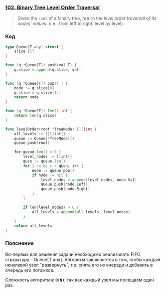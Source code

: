 ### [102. Binary Tree Level Order Traversal](https://leetcode.com/problems/binary-tree-level-order-traversal/)

> Given the `root` of a binary tree, return the *level order traversal of its nodes' values*. (i.e., from left to right, level by level).

### Код
```go
type Queue[T any] struct {
	slice []T
}

func (q *Queue[T]) push(val T) {
	q.slice = append(q.slice, val)
}

func (q *Queue[T]) pop() T {
	node := q.slice[0]
	q.slice = q.slice[1:]
	return node
}

func (q *Queue[T]) len() int {
	return len(q.slice)
}

func levelOrder(root *TreeNode) [][]int {
	all_levels := [][]int{}
	queue := Queue[*TreeNode]{}
	queue.push(root)

	for queue.len() > 0 {
		level_nodes := []int{}
		qLen := queue.len()
		for i := 0; i < qLen; i++ {
			node := queue.pop()
			if node != nil {
				level_nodes = append(level_nodes, node.Val)
				queue.push(node.Left)
				queue.push(node.Right)
			}
		}

		if len(level_nodes) > 0 {
			all_levels = append(all_levels, level_nodes)
		}
	}
	return all_levels
}
```
### Пояснение
 Во-первых для решения задачи необходимо реализовать FIFO стркуктуру - Queue[T any]. Алгоритм заключается в том, чтобы каждый ненулевой узел "развернуть", т.е. снять его из очереди и добавить в очередь его потомков. 

Сложность алгоритма: **`O(N)`**, так как каждый узел мы посещаем один раз.
